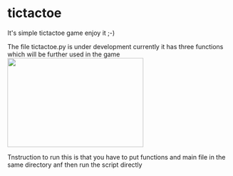 # tictactoe
It's simple tictactoe game enjoy it  ;-)

The file tictactoe.py is under development currently it has three functions which will be further used in the game 
<img src="https://i1.wp.com/blog.alexdevero.com/wp-content/uploads/2019/06/how-to-build-simple-tic-tac-toe-game-with-react-blog.jpg?w=1024&ssl=1" width="305" height="200"/>

Tnstruction to run this is that you have to put functions and main file in the same directory anf then run the script directly 
